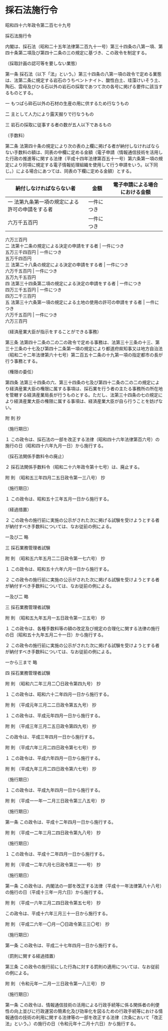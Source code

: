 # 採石法施行令

昭和四十六年政令第二百七十九号

採石法施行令

内閣は、採石法（昭和二十五年法律第二百九十一号）第三十四条の八第一項、第四十条第二項及び第四十二条の三の規定に基づき、この政令を制定する。

（採取計画の認可等を要しない業態）

第一条 採石法（以下「法」という。）第三十四条の八第一項の政令で定める業態は、法第二条に規定する岩石のうちベントナイト、酸性白土、珪藻けいそう土、陶石、雲母及びひる石以外の岩石の採取であつて次の各号に掲げる要件に該当するものとする。

一 もつぱら砕石以外の石材の生産の用に供するため行なうもの

二 主として人力により露天掘りで行なうもの

三 岩石の採取に従事する者の数が五人以下であるもの

（手数料）

第二条 法第四十条の規定により次の表の上欄に掲げる者が納付しなければならない手数料の額は、同表の中欄に定める金額（電子申請（情報通信技術を活用した行政の推進等に関する法律（平成十四年法律第百五十一号）第六条第一項の規定により同項に規定する電子情報処理組織を使用して行う申請をいう。以下同じ。）による場合にあつては、同表の下欄に定める金額）とする。

納付しなければならない者 | 金額 | 電子申請による場合における金額  
---|---|---  
一 法第九条第一項の規定による許可の申請をする者 |  一件につき  
六万千五百円 |  一件につき  
六万三百円  
二 法第十二条の規定による決定の申請をする者 |  一件につき  
五万三千四百円 |  一件につき  
五万千四百円  
三 法第二十八条の規定による決定の申請をする者 |  一件につき  
六万千五百円 |  一件につき  
五万九千五百円  
四 法第三十四条第二項の規定による決定の申請をする者 |  一件につき  
四万三千五百円 |  一件につき  
四万二千三百円  
五 法第三十六条第一項の規定による土地の使用の許可の申請をする者 |  一件につき  
六万千五百円 |  一件につき  
六万三百円  
  
（経済産業大臣が指示をすることができる事務）

第三条 法第四十二条の二の二の政令で定める事務は、法第三十三条の十三、第三十三条の十七及び第四十二条第一項の規定により都道府県知事又は地方自治法（昭和二十二年法律第六十七号）第二百五十二条の十九第一項の指定都市の長が行う事務とする。

（権限の委任）

第四条 法第三十四条の六、第三十四条の七及び第四十二条の二の二の規定により経済産業大臣の権限に属する事項は、採石業を行う者の主たる事務所の所在地を管轄する経済産業局長が行うものとする。ただし、法第三十四条の七の規定により経済産業大臣の権限に属する事項は、経済産業大臣が自ら行うことを妨げない。

附 則 抄

（施行期日）

１ この政令は、採石法の一部を改正する法律（昭和四十六年法律第百六号）の施行の日（昭和四十六年九月一日）から施行する。

（採石法関係手数料令の廃止）

２ 採石法関係手数料令（昭和二十六年政令第十七号）は、廃止する。

附 則 （昭和五三年四月二五日政令第一三八号） 抄

（施行期日）

１ この政令は、昭和五十三年五月一日から施行する。

（経過措置）

２ この政令の施行前に実施の公示がされた次に掲げる試験を受けようとする者が納付すべき手数料については、なお従前の例による。

一及び二 略

三 採石業務管理者試験

附 則 （昭和五六年五月二二日政令第一七六号） 抄

１ この政令は、昭和五十六年六月一日から施行する。

２ この政令の施行前に実施の公示がされた次に掲げる試験を受けようとする者が納付すべき手数料については、なお従前の例による。

一及び二 略

三 採石業務管理者試験

附 則 （昭和五九年五月一五日政令第一三五号） 抄

１ この政令は、各種手数料等の額の改定及び規定の合理化に関する法律の施行の日（昭和五十九年五月二十一日）から施行する。

２ この政令の施行前に実施の公示がされた次に掲げる試験を受けようとする者が納付すべき手数料については、なお従前の例による。

一から三まで 略

四 採石業務管理者試験

附 則 （昭和六二年三月二〇日政令第四九号） 抄

１ この政令は、昭和六十二年四月一日から施行する。

附 則 （平成元年三月二二日政令第五九号） 抄

１ この政令は、平成元年四月一日から施行する。

附 則 （平成三年三月二五日政令第四九号） 抄

この政令は、平成三年四月一日から施行する。

附 則 （平成六年三月二四日政令第七七号） 抄

１ この政令は、平成六年四月一日から施行する。

附 則 （平成九年三月二四日政令第六七号） 抄

（施行期日）

１ この政令は、平成九年四月一日から施行する。

附 則 （平成一一年一二月三日政令第三八五号） 抄

（施行期日）

第一条 この政令は、平成十二年四月一日から施行する。

附 則 （平成一二年三月二四日政令第九八号） 抄

（施行期日）

１ この政令は、平成十二年四月一日から施行する。

附 則 （平成一二年六月七日政令第三一一号） 抄

（施行期日）

第一条 この政令は、内閣法の一部を改正する法律（平成十一年法律第八十八号）の施行の日（平成十三年一月六日）から施行する。

附 則 （平成一六年三月二四日政令第五七号） 抄

この政令は、平成十六年三月三十一日から施行する。

附 則 （平成二六年一〇月一〇日政令第三三〇号） 抄

（施行期日）

第一条 この政令は、平成二十七年四月一日から施行する。

（罰則に関する経過措置）

第三条 この政令の施行前にした行為に対する罰則の適用については、なお従前の例による。

附 則 （令和元年一二月一三日政令第一八三号） 抄

（施行期日）

第一条 この政令は、情報通信技術の活用による行政手続等に係る関係者の利便性の向上並びに行政運営の簡素化及び効率化を図るための行政手続等における情報通信の技術の利用に関する法律等の一部を改正する法律（次条において「改正法」という。）の施行の日（令和元年十二月十六日）から施行する。
